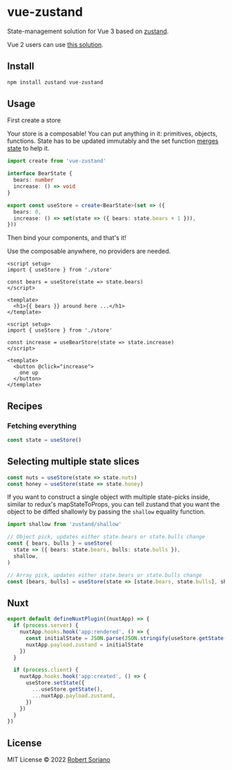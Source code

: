 # vue-zustand

State-management solution for Vue 3 based on [zustand](https://github.com/pmndrs/zustand).

Vue 2 users can use [this solution](https://gist.github.com/Zikoat/ec47ff3646f889d09f8c6d350e6060f6).

## Install

```sh
npm install zustand vue-zustand
```

## Usage

First create a store

Your store is a composable! You can put anything in it: primitives, objects, functions. State has to be updated immutably and the set function [merges state](https://github.com/pmndrs/zustand/blob/main/docs/guides/immutable-state-and-merging.md) to help it.

```ts
import create from 'vue-zustand'

interface BearState {
  bears: number
  increase: () => void
}

export const useStore = create<BearState>(set => ({
  bears: 0,
  increase: () => set(state => ({ bears: state.bears + 1 })),
}))
```

Then bind your components, and that's it!

Use the composable anywhere, no providers are needed.

```vue
<script setup>
import { useStore } from './store'

const bears = useStore(state => state.bears)
</script>

<template>
  <h1>{{ bears }} around here ...</h1>
</template>
```

```vue
<script setup>
import { useStore } from './store'

const increase = useBearStore(state => state.increase)
</script>

<template>
  <button @click="increase">
    one up
  </button>
</template>
```

## Recipes

### Fetching everything

```ts
const state = useStore()
```

## Selecting multiple state slices

```ts
const nuts = useStore(state => state.nuts)
const honey = useStore(state => state.honey)
```

If you want to construct a single object with multiple state-picks inside, similar to redux's mapStateToProps, you can tell zustand that you want the object to be diffed shallowly by passing the `shallow` equality function.

```ts
import shallow from 'zustand/shallow'

// Object pick, updates either state.bears or state.bulls change
const { bears, bulls } = useStore(
  state => ({ bears: state.bears, bulls: state.bulls }),
  shallow,
)

// Array pick, updates either state.bears or state.bulls change
const [bears, bulls] = useStore(state => [state.bears, state.bulls], shallow)
```

## Nuxt

```ts
export default defineNuxtPlugin((nuxtApp) => {
  if (process.server) {
    nuxtApp.hooks.hook('app:rendered', () => {
      const initialState = JSON.parse(JSON.stringify(useStore.getState()))
      nuxtApp.payload.zustand = initialState
    })
  }

  if (process.client) {
    nuxtApp.hooks.hook('app:created', () => {
      useStore.setState({
        ...useStore.getState(),
        ...nuxtApp.payload.zustand,
      })
    })
  }
})
```

## License

MIT License © 2022 [Robert Soriano](https://github.com/wobsoriano)

